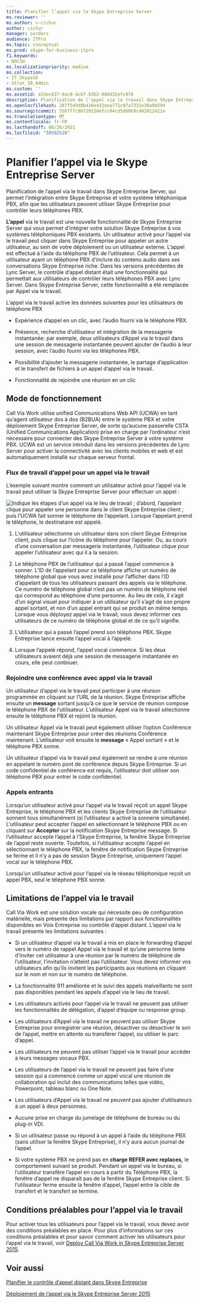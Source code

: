 ```yaml
---
title: Planifier l’appel via le Skype Entreprise Server
ms.reviewer: ''
ms.author: v-cichur
author: cichur
manager: serdars
audience: ITPro
ms.topic: conceptual
ms.prod: skype-for-business-itpro
f1.keywords:
- NOCSH
ms.localizationpriority: medium
ms.collection:
- IT_Skype16
- Strat_SB_Admin
ms.custom: ''
ms.assetid: a33ec637-9ac8-4cb7-b3b2-88d432efc078
description: Planification de l’appel via le travail dans Skype Entreprise Server, qui permet l’intégration entre Skype Entreprise et votre système téléphonique PBX, afin que les utilisateurs peuvent utiliser Skype Entreprise pour contrôler leurs téléphones PBX.
ms.openlocfilehash: 287f549d0b416e432eea771c07a7331e38a0b594
ms.sourcegitcommit: 556fffc96729150efcc04cd5d6069c402012421e
ms.translationtype: MT
ms.contentlocale: fr-FR
ms.lasthandoff: 08/26/2021
ms.locfileid: "58592528"
---
```

# <a name="plan-for-call-via-work-in-skype-for-business-server"></a>Planifier l’appel via le Skype Entreprise Server
 
Planification de l’appel via le travail dans Skype Entreprise Server, qui permet l’intégration entre Skype Entreprise et votre système téléphonique PBX, afin que les utilisateurs peuvent utiliser Skype Entreprise pour contrôler leurs téléphones PBX.
  
 **L’appel** via le travail est une nouvelle fonctionnalité de Skype Entreprise Server qui vous permet d’intégrer votre solution Skype Entreprise à vos systèmes téléphoniques PBX existants. Un utilisateur activé pour l’appel via le travail peut cliquer dans Skype Entreprise pour appeler un autre utilisateur, au sein de votre déploiement ou un utilisateur externe. L’appel est effectué à l’aide du téléphone PBX de l’utilisateur. Cela permet à un utilisateur ayant un téléphone PBX d’inclure du contenu audio dans ses conversations Skype Entreprise riche. Dans les versions précédentes de Lync Server, le contrôle d’appel distant était une fonctionnalité qui permettait aux utilisateurs de contrôler leurs téléphones PBX avec Lync Server. Dans Skype Entreprise Server, cette fonctionnalité a été remplacée par Appel via le travail.
  
L’appel via le travail active les données suivantes pour les utilisateurs de téléphone PBX
  
- Expérience d’appel en un clic, avec l’audio fourni via le téléphone PBX.
    
- Présence, recherche d’utilisateur et intégration de la messagerie instantanée: par exemple, deux utilisateurs d’Appel via le travail dans une session de messagerie instantanée peuvent ajouter de l’audio à leur session, avec l’audio fourni via les téléphones PBX.
    
- Possibilité d’ajouter la messagerie instantanée, le partage d’application et le transfert de fichiers à un appel d’appel via le travail.
    
- Fonctionnalité de rejoindre une réunion en un clic
    
## <a name="how-it-works"></a>Mode de fonctionnement

Call Via Work utilise unified Communications Web API (UCWA) en tant qu’agent utilisateur dos à dos (B2BUA) entre le système PBX et votre déploiement Skype Entreprise Server, de sorte qu’aucune passerelle CSTA (Unified Communications Application) prise en charge par l’ordinateur n’est nécessaire pour connecter des Skype Entreprise Server à votre système PBX. UCWA est un service introduit dans les versions précédentes de Lync Server pour activer la connectivité avec les clients mobiles et web et est automatiquement installé sur chaque serveur frontal.
  
### <a name="call-workflow-for-a-call-via-work-call"></a>Flux de travail d’appel pour un appel via le travail

L’exemple suivant montre comment un utilisateur activé pour l’appel via le travail peut utiliser la Skype Entreprise Server pour effectuer un appel :
  
![Indique les étapes d’un appel via le lieu de travail ; d’abord, l’appelant clique pour appeler une personne dans le client Skype Entreprise client ; puis l’UCWA fait sonner le téléphone de l’appelant. Lorsque l’appelant prend le téléphone, le destinataire est appelé.](../../media/050e88ed-e18e-40c0-84d5-b17fe40c305a.jpg)
  
1. L’utilisateur sélectionne un utilisateur dans son client Skype Entreprise client, puis clique sur l’icône du téléphone pour l’appeler. Ou, au cours d’une conversation par messagerie instantanée, l’utilisateur clique pour appeler l’utilisateur avec qui il a la session.
    
2. Le téléphone PBX de l’utilisateur qui a passé l’appel commence à sonner. L’ID de l’appelant pour ce téléphone affiche un numéro de téléphone global que vous avez installé pour l’afficher dans l’ID d’appelant de tous les utilisateurs passant des appels via le téléphone. Ce numéro de téléphone global n’est pas un numéro de téléphone réel qui correspond au téléphone d’une personne. Au lieu de cela, il s’agit d’un signal visuel pour indiquer à un utilisateur qu’il s’agit de son propre appel sortant, et non d’un appel entrant qui se produit en même temps. Lorsque vous déployez appel via le travail, vous devez informer ces utilisateurs de ce numéro de téléphone global et de ce qu’il signifie.
    
3. L’utilisateur qui a passé l’appel prend son téléphone PBX. Skype Entreprise lance ensuite l’appel vocal à l’appelé. 
    
4. Lorsque l’appelé répond, l’appel vocal commence. Si les deux utilisateurs avaient déjà une session de messagerie instantanée en cours, elle peut continuer.
    
### <a name="joining-a-conference-with-call-via-work"></a>Rejoindre une conférence avec appel via le travail

Un utilisateur d’appel via le travail peut participer à une réunion programmée en cliquant sur l’URL de la réunion. Skype Entreprise affiche ensuite un **message** sortant jusqu’à ce que le service de réunion compose le téléphone PBX de l’utilisateur. L’utilisateur Appel via le travail sélectionne ensuite le téléphone PBX et rejoint la réunion.
  
Un utilisateur Appel via le  travail peut également utiliser l’option Conférence maintenant Skype Entreprise pour créer des réunions Conférence maintenant. L’utilisateur voit ensuite le **message** « Appel sortant » et le téléphone PBX sonne.
  
Un utilisateur d’appel via le travail peut également se rendre à une réunion en appelant le numéro pont de conférence depuis Skype Entreprise. Si un code confidentiel de conférence est requis, l’utilisateur doit utiliser son téléphone PBX pour entrer le code confidentiel.
  
### <a name="incoming-calls"></a>Appels entrants

Lorsqu’un utilisateur activé pour l’appel via le travail reçoit un appel Skype Entreprise, le téléphone PBX et les clients Skype Entreprise de l’utilisateur sonnent tous simultanément (si l’utilisateur a activé la sonnerie simultanée). L’utilisateur peut accepter l’appel en sélectionnant le téléphone PBX ou en cliquant sur **Accepter** sur la notification Skype Entreprise message. Si l’utilisateur accepte l’appel à l’Skype Entreprise, la fenêtre Skype Entreprise de l’appel reste ouverte. Toutefois, si l’utilisateur accepte l’appel en sélectionnant le téléphone PBX, la fenêtre de notification Skype Entreprise se ferme et il n’y a pas de session Skype Entreprise, uniquement l’appel vocal sur le téléphone PBX.
  
Lorsqu’un utilisateur activé pour l’appel via le réseau téléphonique reçoit un appel PBX, seul le téléphone PBX sonne.
  
## <a name="limitations-of-call-via-work"></a>Limitations de l’appel via le travail

Call Via Work est une solution vocale qui nécessite peu de configuration matérielle, mais présente des limitations par rapport aux fonctionnalités disponibles en Voix Entreprise ou contrôle d’appel distant. L’appel via le travail présente les limitations suivantes :
  
- Si un utilisateur d’appel via le travail a mis en place le forwarding d’appel vers le numéro de rappel Appel via le travail et qu’une personne tente d’inviter cet utilisateur à une réunion par le numéro de téléphone de l’utilisateur, l’invitation n’atteint pas l’utilisateur. Vous devez informer vos utilisateurs afin qu’ils invitent les participants aux réunions en cliquant sur le nom et non sur le numéro de téléphone. 
    
- La fonctionnalité 911 améliorée et le suivi des appels malveillants ne sont pas disponibles pendant les appels d’appel via le lieu de travail.
    
- Les utilisateurs activés pour l’appel via le travail ne peuvent pas utiliser les fonctionnalités de délégation, d’appel d’équipe ou response group.
    
- Les utilisateurs d’Appel via le travail ne peuvent pas utiliser Skype Entreprise pour enregistrer une réunion, désactiver ou désactiver le son de l’appel, mettre en attente ou transférer l’appel, ou utiliser le parc d’appel.
    
- Les utilisateurs ne peuvent pas utiliser l’appel via le travail pour accéder à leurs messages vocaux PBX.
    
- Les utilisateurs de l’appel via le travail ne peuvent pas faire d’une session qui a commencé comme un appel vocal une réunion de collaboration qui inclut des communications telles que vidéo, Powerpoint, tableau blanc ou One Note.
    
- Les utilisateurs d’Appel via le travail ne peuvent pas ajouter d’utilisateurs à un appel à deux personnes.
    
- Aucune prise en charge du jumelage de téléphone de bureau ou du plug-in VDI.
    
- Si un utilisateur passe ou répond à un appel à l’aide du téléphone PBX (sans utiliser la fenêtre Skype Entreprise), il n’y aura aucun journal de l’appel.
    
- Si votre système PBX ne prend pas en **charge REFER avec replaces,** le comportement suivant se produit. Pendant un appel via le bureau, si l’utilisateur transfère l’appel en cours à partir du Téléphone PBX, la fenêtre d’appel ne disparaît pas de la fenêtre Skype Entreprise client. Si l’utilisateur ferme ensuite la fenêtre d’appel, l’appel entre la cible de transfert et le transfert se termine. 
    
## <a name="prerequisites-for-call-via-work"></a>Conditions préalables pour l’appel via le travail

Pour activer tous les utilisateurs pour l’appel via le travail, vous devez avoir des conditions préalables en place. Pour plus d’informations sur ces conditions préalables et pour savoir comment activer les utilisateurs pour l’appel via le travail, voir [Deploy Call Via Work in Skype Entreprise Server 2015](../../deploy/deploy-call-via-work.md). 
  
## <a name="see-also"></a>Voir aussi

[Planifier le contrôle d’appel distant dans Skype Entreprise](remote-call-control.md)
  
[Déploiement de l’appel via le Skype Entreprise Server 2015](../../deploy/deploy-call-via-work.md)

